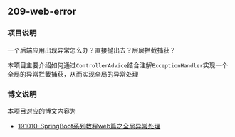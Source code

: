 ## 209-web-error
### 项目说明

一个后端应用出现异常怎么办？直接抛出去？层层拦截捕获？

本项目主要介绍如何通过`ControllerAdvice`结合注解`ExceptionHandler`实现一个全局的异常拦截捕获，从而实现全局的异常处理

### 博文说明

本项目对应的博文内容为

- [191010-SpringBoot系列教程web篇之全局异常处理](http://spring.hhui.top/spring-blog/2019/10/10/191010-SpringBoot%E7%B3%BB%E5%88%97%E6%95%99%E7%A8%8Bweb%E7%AF%87%E4%B9%8B%E5%85%A8%E5%B1%80%E5%BC%82%E5%B8%B8%E5%A4%84%E7%90%86/)